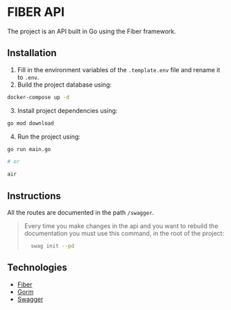 # FIBER API

The project is an API built in Go using the Fiber framework.

## Installation

1. Fill in the environment variables of the `.template.env` file and rename it to `.env`.
2. Build the project database using: 
```bash
docker-compose up -d
```
3. Install project dependencies using: 
```bash
go mod download
```
4. Run the project using:
```bash
go run main.go

# or

air
```

## Instructions

All the routes are documented in the path `/swagger`.

> Every time you make changes in the api and you want to rebuild the documentation you must use this command, in the root of the project:
> ```bash
>   swag init --pd
> ```

## Technologies

* [Fiber](https://gofiber.io/)
* [Gorm](https://gorm.io/)
* [Swagger](https://github.com/gofiber/swagger)